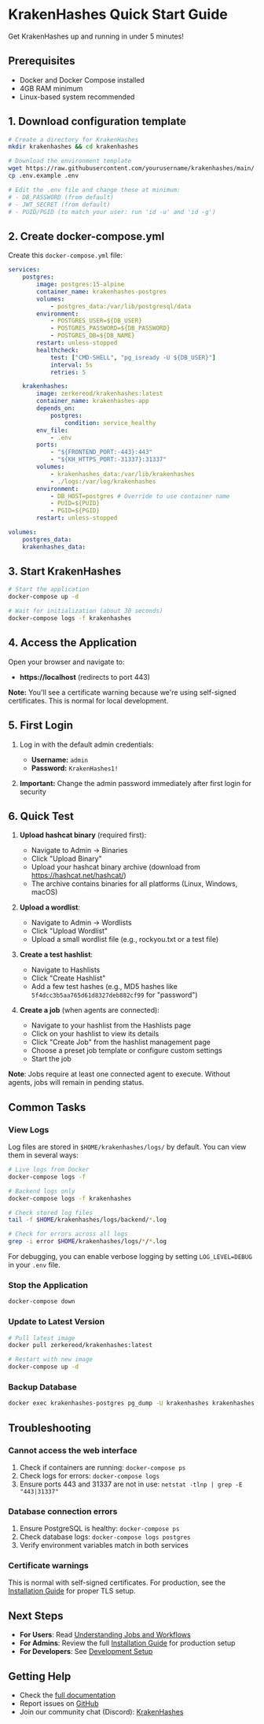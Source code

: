 # KrakenHashes Quick Start Guide

Get KrakenHashes up and running in under 5 minutes!

## Prerequisites

-   Docker and Docker Compose installed
-   4GB RAM minimum
-   Linux-based system recommended

## 1. Download configuration template

```bash
# Create a directory for KrakenHashes
mkdir krakenhashes && cd krakenhashes

# Download the environment template
wget https://raw.githubusercontent.com/yourusername/krakenhashes/main/.env.example
cp .env.example .env

# Edit the .env file and change these at minimum:
# - DB_PASSWORD (from default)
# - JWT_SECRET (from default)
# - PUID/PGID (to match your user: run 'id -u' and 'id -g')
```

## 2. Create docker-compose.yml

Create this `docker-compose.yml` file:

```yaml
services:
    postgres:
        image: postgres:15-alpine
        container_name: krakenhashes-postgres
        volumes:
            - postgres_data:/var/lib/postgresql/data
        environment:
            - POSTGRES_USER=${DB_USER}
            - POSTGRES_PASSWORD=${DB_PASSWORD}
            - POSTGRES_DB=${DB_NAME}
        restart: unless-stopped
        healthcheck:
            test: ["CMD-SHELL", "pg_isready -U ${DB_USER}"]
            interval: 5s
            retries: 5

    krakenhashes:
        image: zerkereod/krakenhashes:latest
        container_name: krakenhashes-app
        depends_on:
            postgres:
                condition: service_healthy
        env_file:
            - .env
        ports:
            - "${FRONTEND_PORT:-443}:443"
            - "${KH_HTTPS_PORT:-31337}:31337"
        volumes:
            - krakenhashes_data:/var/lib/krakenhashes
            - ./logs:/var/log/krakenhashes
        environment:
            - DB_HOST=postgres # Override to use container name
            - PUID=${PUID}
            - PGID=${PGID}
        restart: unless-stopped

volumes:
    postgres_data:
    krakenhashes_data:
```

## 3. Start KrakenHashes

```bash
# Start the application
docker-compose up -d

# Wait for initialization (about 30 seconds)
docker-compose logs -f krakenhashes
```

## 4. Access the Application

Open your browser and navigate to:

-   **https://localhost** (redirects to port 443)

**Note:** You'll see a certificate warning because we're using self-signed certificates. This is normal for local development.

## 5. First Login

1. Log in with the default admin credentials:
   - **Username:** `admin`
   - **Password:** `KrakenHashes1!`

2. **Important:** Change the admin password immediately after first login for security

## 6. Quick Test

1. **Upload hashcat binary** (required first):

    - Navigate to Admin → Binaries
    - Click "Upload Binary"
    - Upload your hashcat binary archive (download from https://hashcat.net/hashcat/)
    - The archive contains binaries for all platforms (Linux, Windows, macOS)

2. **Upload a wordlist**:

    - Navigate to Admin → Wordlists
    - Click "Upload Wordlist"
    - Upload a small wordlist file (e.g., rockyou.txt or a test file)

3. **Create a test hashlist**:

    - Navigate to Hashlists
    - Click "Create Hashlist"
    - Add a few test hashes (e.g., MD5 hashes like `5f4dcc3b5aa765d61d8327deb882cf99` for "password")

4. **Create a job** (when agents are connected):
    - Navigate to your hashlist from the Hashlists page
    - Click on your hashlist to view its details
    - Click "Create Job" from the hashlist management page
    - Choose a preset job template or configure custom settings
    - Start the job

**Note**: Jobs require at least one connected agent to execute. Without agents, jobs will remain in pending status.

## Common Tasks

### View Logs

Log files are stored in `$HOME/krakenhashes/logs/` by default. You can view them in several ways:

```bash
# Live logs from Docker
docker-compose logs -f

# Backend logs only
docker-compose logs -f krakenhashes

# Check stored log files
tail -f $HOME/krakenhashes/logs/backend/*.log

# Check for errors across all logs
grep -i error $HOME/krakenhashes/logs/*/*.log
```

For debugging, you can enable verbose logging by setting `LOG_LEVEL=DEBUG` in your `.env` file.

### Stop the Application

```bash
docker-compose down
```

### Update to Latest Version

```bash
# Pull latest image
docker pull zerkereod/krakenhashes:latest

# Restart with new image
docker-compose up -d
```

### Backup Database

```bash
docker exec krakenhashes-postgres pg_dump -U krakenhashes krakenhashes > backup.sql
```

## Troubleshooting

### Cannot access the web interface

1. Check if containers are running: `docker-compose ps`
2. Check logs for errors: `docker-compose logs`
3. Ensure ports 443 and 31337 are not in use: `netstat -tlnp | grep -E "443|31337"`

### Database connection errors

1. Ensure PostgreSQL is healthy: `docker-compose ps`
2. Check database logs: `docker-compose logs postgres`
3. Verify environment variables match in both services

### Certificate warnings

This is normal with self-signed certificates. For production, see the [Installation Guide](installation.md) for proper TLS setup.

## Next Steps

-   **For Users**: Read [Understanding Jobs and Workflows](user/understanding_jobs_and_workflows.md)
-   **For Admins**: Review the full [Installation Guide](installation.md) for production setup
-   **For Developers**: See [Development Setup](installation.md#development-installation)

## Getting Help

-   Check the [full documentation](README.md)
-   Report issues on [GitHub](https://github.com/ZerkerEOD/krakenhashes/issues)
-   Join our community chat (Discord): [KrakenHashes](https://discord.gg/taafA9cSFV)
